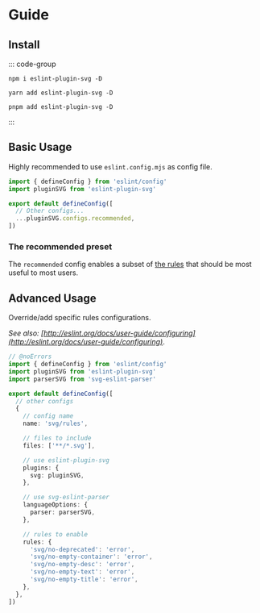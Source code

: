 # Guide

## Install

::: code-group

```shell [npm]
npm i eslint-plugin-svg -D
```

```shell [yarn]
yarn add eslint-plugin-svg -D
```

```shell [pnpm]
pnpm add eslint-plugin-svg -D
```

:::

## Basic Usage

Highly recommended to use `eslint.config.mjs` as config file.

```ts [eslint.config.mjs] twoslash
import { defineConfig } from 'eslint/config'
import pluginSVG from 'eslint-plugin-svg'

export default defineConfig([
  // Other configs...
  ...pluginSVG.configs.recommended,
])
```

### The recommended preset

The `recommended` config enables a subset of [the rules](#rules) that should be most useful to most users.

## Advanced Usage

Override/add specific rules configurations.

_See also: [http://eslint.org/docs/user-guide/configuring](http://eslint.org/docs/user-guide/configuring)_.

```ts [eslint.config.mjs] twoslash
// @noErrors
import { defineConfig } from 'eslint/config'
import pluginSVG from 'eslint-plugin-svg'
import parserSVG from 'svg-eslint-parser'

export default defineConfig([
  // other configs
  {
    // config name
    name: 'svg/rules',

    // files to include
    files: ['**/*.svg'],

    // use eslint-plugin-svg
    plugins: {
      svg: pluginSVG,
    },

    // use svg-eslint-parser
    languageOptions: {
      parser: parserSVG,
    },

    // rules to enable
    rules: {
      'svg/no-deprecated': 'error',
      'svg/no-empty-container': 'error',
      'svg/no-empty-desc': 'error',
      'svg/no-empty-text': 'error',
      'svg/no-empty-title': 'error',
    },
  },
])
```
